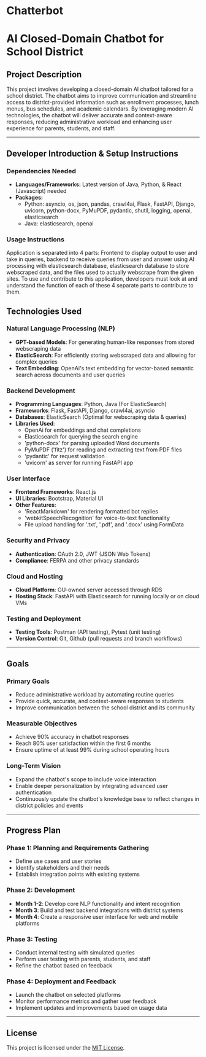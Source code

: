 # Chatterbot

# AI Closed-Domain Chatbot for School District

## Project Description
This project involves developing a closed-domain AI chatbot tailored for a school district. The chatbot aims to improve communication and streamline access to district-provided information such as enrollment processes, lunch menus, bus schedules, and academic calendars. By leveraging modern AI technologies, the chatbot will deliver accurate and context-aware responses, reducing administrative workload and enhancing user experience for parents, students, and staff.

---

## Developer Introduction & Setup Instructions

### Dependencies Needed
- **Languages/Frameworks:** Latest version of Java, Python, & React (Javascript) needed
- **Packages:**
    - Python: asyncio, os, json, pandas, crawl4ai, Flask, FastAPI, Django, uvicorn, python-docx, PyMuPDF, pydantic, shutil, logging, openai, elasticsearch
    - Java: elasticsearch, openai

### Usage Instructions

Application is separated into 4 parts: Frontend to display output to user and take in queries, backend to receive queries from user and answer using AI processing with elasticsearch database, elasticsearch database to store webscraped data, and the files used to actually webscrape from the given sites. To use and contribute to this application, developers must look at and understand the function of each of these 4 separate parts to contribute to them.



## Technologies Used

### Natural Language Processing (NLP)
- **GPT-based Models**: For generating human-like responses from stored webscraping data
- **ElasticSearch**: For efficiently storing webscraped data and allowing for complex queries
- **Text Embedding**: OpenAi's text embedding for vector-based semantic search across documents and user queries

### Backend Development
- **Programming Languages**: Python, Java (For ElasticSearch)
- **Frameworks**: Flask, FastAPI, Django, crawl4ai, asyncio
- **Databases**: ElasticSearch (Optimal for webscraping data & queries)
- **Libraries Used**:
    - OpenAi for embeddings and chat completions
    - Elasticsearch for querying the search engine
    - 'python-docx' for parsing uploaded Word documents
    - PyMuPDF ('fitz') for reading and extracting text from PDF files
    - 'pydantic' for request validation
    - 'uvicorn' as server for running FastAPI app
### User Interface
- **Frontend Frameworks**: React.js
- **UI Libraries**: Bootstrap, Material UI
- **Other Features**:
    - 'ReactMarkdown' for rendering formatted bot replies
    - 'webkitSpeechRecognition' for voice-to-text functionality
    - File upload handling for '.txt', '.pdf', and '.docx' using FormData

### Security and Privacy
- **Authentication**: OAuth 2.0, JWT (JSON Web Tokens)
- **Compliance**: FERPA and other privacy standards

### Cloud and Hosting
- **Cloud Platform**: OU-owned server accessed through RDS
- **Hosting Stack**: FastAPI with Elasticsearch for running locally or on cloud VMs

### Testing and Deployment
- **Testing Tools**: Postman (API testing), Pytest (unit testing)
- **Version Control**: Git, Github (pull requests and branch workflows)

---

## Goals

### Primary Goals
- Reduce administrative workload by automating routine queries
- Provide quick, accurate, and context-aware responses to students
- Improve communication between the school district and its community

### Measurable Objectives
- Achieve 90% accuracy in chatbot responses
- Reach 80% user satisfaction within the first 6 months
- Ensure uptime of at least 99% during school operating hours

### Long-Term Vision
- Expand the chatbot's scope to include voice interaction
- Enable deeper personalization by integrating advanced user authentication
- Continuously update the chatbot's knowledge base to reflect changes in district policies and events

---

## Progress Plan

### Phase 1: Planning and Requirements Gathering
- Define use cases and user stories
- Identify stakeholders and their needs
- Establish integration points with existing systems

### Phase 2: Development
- **Month 1-2**: Develop core NLP functionality and intent recognition
- **Month 3**: Build and test backend integrations with district systems
- **Month 4**: Create a responsive user interface for web and mobile platforms

### Phase 3: Testing
- Conduct internal testing with simulated queries
- Perform user testing with parents, students, and staff
- Refine the chatbot based on feedback

### Phase 4: Deployment and Feedback
- Launch the chatbot on selected platforms
- Monitor performance metrics and gather user feedback
- Implement updates and improvements based on usage data

---

## License
This project is licensed under the [MIT License](LICENSE).

